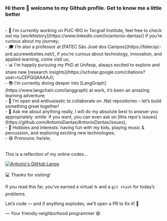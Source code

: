 ### Hi there 👋 welcome to my Github profile. Get to know me a little better
<br>
- 🚀 I'm currently working on PUC-RIO in Tecgraf Institute, feel free to check out my [workhistory](https://www.linkedin.com/in/antonio-dantas/) if you’re curious about my journey;<br>
- 🎓 I’m also a professor at [FATEC São José dos Campos](https://fatecsjc-prd.azurewebsites.net/), if you’re curious about technology, innovation, and applied learning, come visit us;<br>
- 📊 I'm happily pursuing my PhD at Unifesp, always excited to explore and share new [research insights](https://scholar.google.com/citations?user=tuCEPQQAAAAJ);<br>
- 📚 I’m currently diving deeper into [LangGraph](https://www.langchain.com/langgraph) at work, it’s been an amazing learning adventure;<br>
- 👯 I’m open and enthusiastic to collaborate on .Net repositories – let’s build something great together!<br>
- 💬 Ask me about anything really, I will do my absolute best to anwser you appropriately :smile: if you want, you can even ask on [this repo's issues](https://github.com/AntonioDantas/AntonioDantas/issues);<br>
- 🌱 Hobbies and interests: having fun with my kids, playing music & percussion, and exploring exciting new technologies;<br>
- 😄 Pronouns: he/ele;<br>
<br><br>
This is a reflection of my online codes...

[![Antonio's GitHub Langs](https://github-readme-stats.vercel.app/api/top-langs/?username=antoniodantas&layout=compact&count_private=true&include_all_commits=true&show_icons=true&theme=tokyonight)](https://github.com/anuraghazra/github-readme-stats)
<br><br>
💻 Thanks for visiting!  

If you read this far, you’ve earned a virtual ☕ and a `git stash` for today’s problems.  

Let’s code — and if anything explodes, we’ll open a PR to fix it! 🚀

— Your friendly neighborhood programmer 😄
